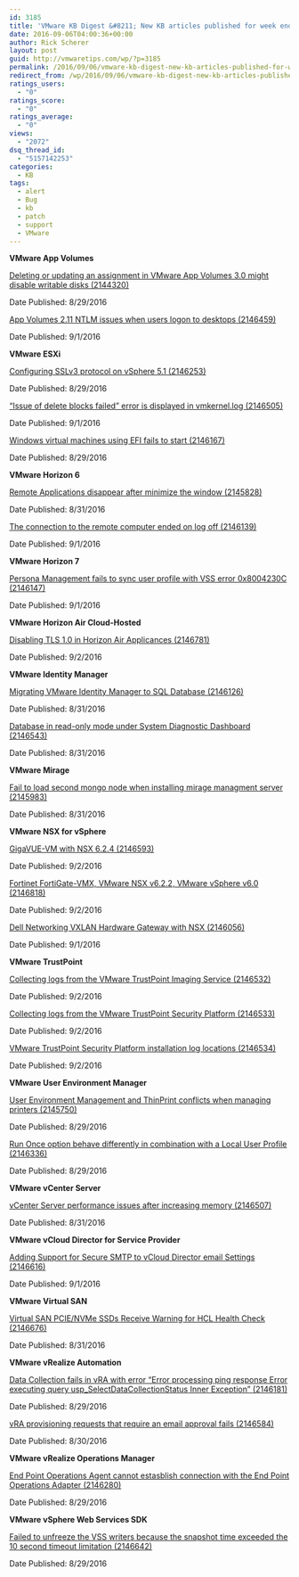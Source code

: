 ```yaml
---
id: 3185
title: 'VMware KB Digest &#8211; New KB articles published for week ending 09/03/16'
date: 2016-09-06T04:00:36+00:00
author: Rick Scherer
layout: post
guid: http://vmwaretips.com/wp/?p=3185
permalink: /2016/09/06/vmware-kb-digest-new-kb-articles-published-for-week-ending-090316/
redirect_from: /wp/2016/09/06/vmware-kb-digest-new-kb-articles-published-for-week-ending-090316/
ratings_users:
  - "0"
ratings_score:
  - "0"
ratings_average:
  - "0"
views:
  - "2072"
dsq_thread_id:
  - "5157142253"
categories:
  - KB
tags:
  - alert
  - Bug
  - kb
  - patch
  - support
  - VMware
---
```

**VMware App Volumes**
  
[Deleting or updating an assignment in VMware App Volumes 3.0 might disable writable disks (2144320)](http://bit.ly/2coTOwN)
  
Date Published: 8/29/2016
  
[App Volumes 2.11 NTLM issues when users logon to desktops (2146459)](http://bit.ly/2cgpFCC)
  
Date Published: 9/1/2016

**VMware ESXi**
  
[Configuring SSLv3 protocol on vSphere 5.1 (2146253)](http://bit.ly/2coTnCL)
  
Date Published: 8/29/2016
  
[“Issue of delete blocks failed” error is displayed in vmkernel.log (2146505)](http://bit.ly/2cgpibr)
  
Date Published: 9/1/2016
  
[Windows virtual machines using EFI fails to start (2146167)](http://bit.ly/2coTMoY)
  
Date Published: 8/29/2016

<!--more-->

**VMware Horizon 6**
  
[Remote Applications disappear after minimize the window (2145828)](http://bit.ly/2cgoGTd)
  
Date Published: 8/31/2016
  
[The connection to the remote computer ended on log off (2146139)](http://bit.ly/2coSsSK)
  
Date Published: 9/1/2016

**VMware Horizon 7** 
  
[Persona Management fails to sync user profile with VSS error 0x8004230C (2146147)](http://bit.ly/2cgoDXu)
  
Date Published: 9/1/2016

**VMware Horizon Air Cloud-Hosted**
  
[Disabling TLS 1.0 in Horizon Air Applicances (2146781)](http://bit.ly/2coTKx7)
  
Date Published: 9/2/2016

**VMware Identity Manager**
  
[Migrating VMware Identity Manager to SQL Database (2146126)](http://bit.ly/2cgpF5F)
  
Date Published: 8/31/2016
  
[Database in read-only mode under System Diagnostic Dashboard (2146543)](http://bit.ly/2coSV7w)
  
Date Published: 8/31/2016

**VMware Mirage** 
  
[Fail to load second mongo node when installing mirage managment server (2145983)](http://bit.ly/2cgoymD)
  
Date Published: 8/31/2016

**VMware NSX for vSphere**
  
[GigaVUE-VM with NSX 6.2.4 (2146593)](http://bit.ly/2coSBWq)
  
Date Published: 9/2/2016
  
[Fortinet FortiGate-VMX, VMware NSX v6.2.2, VMware vSphere v6.0 (2146818)](http://bit.ly/2cgoAuE)
  
Date Published: 9/2/2016
  
[Dell Networking VXLAN Hardware Gateway with NSX (2146056)](http://bit.ly/2coT4b1)
  
Date Published: 9/1/2016

**VMware TrustPoint** 
  
[Collecting logs from the VMware TrustPoint Imaging Service (2146532)](http://bit.ly/2cgptmT)
  
Date Published: 9/2/2016
  
[Collecting logs from the VMware TrustPoint Security Platform (2146533)](http://bit.ly/2coSYjZ)
  
Date Published: 9/2/2016
  
[VMware TrustPoint Security Platform installation log locations (2146534)](http://bit.ly/2cgpOWP)
  
Date Published: 9/2/2016
  
**VMware User Environment Manager**
  
[User Environment Management and ThinPrint conflicts when managing printers (2145750)](http://bit.ly/2coSqKV)
  
Date Published: 8/29/2016
  
[Run Once option behave differently in combination with a Local User Profile (2146336)](http://bit.ly/2cgoGm8)
  
Date Published: 8/29/2016

**VMware vCenter Server** 
  
[vCenter Server performance issues after increasing memory (2146507)](http://bit.ly/2coTrCs)
  
Date Published: 8/31/2016

**VMware vCloud Director for Service Provider** 
  
[Adding Support for Secure SMTP to vCloud Director email Settings (2146616)](http://bit.ly/2cgpGXh)
  
Date Published: 9/1/2016

**VMware Virtual SAN** 
  
[Virtual SAN PCIE/NVMe SSDs Receive Warning for HCL Health Check (2146676)](http://bit.ly/2coTCxH)
  
Date Published: 8/31/2016

**VMware vRealize Automation**
  
[Data Collection fails in vRA with error “Error processing ping response Error executing query usp_SelectDataCollectionStatus Inner Exception” (2146181)](http://bit.ly/2cgpWWq)
  
Date Published: 8/29/2016
  
[vRA provisioning requests that require an email approval fails (2146584)](http://bit.ly/2coTONj)
  
Date Published: 8/30/2016

**VMware vRealize Operations Manager** 
  
[End Point Operations Agent cannot estasblish connection with the End Point Operations Adapter (2146280)](http://bit.ly/2cgoV0A)
  
Date Published: 8/29/2016

**VMware vSphere Web Services SDK**
  
[Failed to unfreeze the VSS writers because the snapshot time exceeded the 10 second timeout limitation (2146642)](http://bit.ly/2coSzOq)
  
Date Published: 8/29/2016
